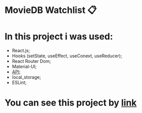 # MovieDB Watchlist 📋

# In this project i was used:

- React.js;
- Hooks (setState, useEffect, useConext, useReducer);
- React Router Dom;
- Material-UI;
- [API](https://api.themoviedb.org);
- local_storage;
- ESLint;

# You can see this project by [link](https://main-movie.netlify.app/)
